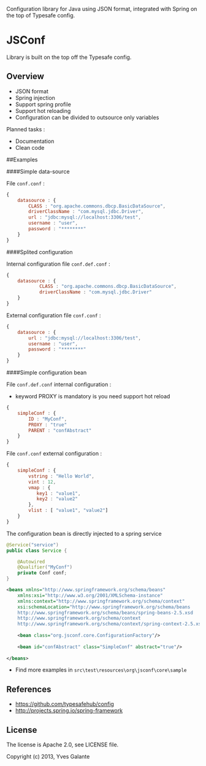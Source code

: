 Configuration library for Java using JSON format, integrated with Spring on the top of Typesafe config.

JSConf
======

Library is built on the top off the Typesafe config.

## Overview

- JSON format
- Spring injection 
- Support spring profile
- Support hot reloading
- Configuration can be divided to outsource only variables

Planned tasks :
- Documentation
- Clean code


##Examples

####Simple data-source 

File `conf.conf` :

```javascript
{
	datasource : {
	    CLASS : "org.apache.commons.dbcp.BasicDataSource",
	    driverClassName : "com.mysql.jdbc.Driver",
	    url : "jdbc:mysql://localhost:3306/test",
	    username : "user",
	    password : "********"
	}
}
```

####Splited configuration

Internal configuration file `conf.def.conf`  :

```javascript
{
	datasource : {
	        CLASS : "org.apache.commons.dbcp.BasicDataSource",
	        driverClassName : "com.mysql.jdbc.Driver"
	}
}
```

External configuration file `conf.conf` :

```javascript
{
	datasource : {
	    url : "jdbc:mysql://localhost:3306/test",
	    username : "user",
	    password : "********"
	}
}
```

####Simple configuration bean

File `conf.def.conf` internal configuration :

- keyword PROXY is mandatory is you need support hot reload

```javascript
{
	simpleConf : {
	    ID : "MyConf",
	    PROXY : "true"
	    PARENT : "confAbstract"
    }
}
```


File `conf.conf` external configuration :

```javascript
{
	simpleConf : {
	    vstring : "Hello World",
	    vint : 12,
	    vmap : {
	       key1 : "value1",
	       key2 : "value2"
	    },
	    vlist : [ "value1", "value2"]
	}
}
```

The configuration bean is directly injected to a spring service

```java  
@Service("service")
public class Service {

	@Autowired
	@Qualifier("MyConf")
    private Conf conf;
}

```

```xml  
<beans xmlns="http://www.springframework.org/schema/beans"
	xmlns:xsi="http://www.w3.org/2001/XMLSchema-instance" 
	xmlns:context="http://www.springframework.org/schema/context"
	xsi:schemaLocation="http://www.springframework.org/schema/beans
	http://www.springframework.org/schema/beans/spring-beans-2.5.xsd
	http://www.springframework.org/schema/context
	http://www.springframework.org/schema/context/spring-context-2.5.xsd">
	
	<bean class="org.jsconf.core.ConfigurationFactory"/>
	
	<bean id="confAbstract" class="SimpleConf" abstract="true"/>
	
</beans>
```

- Find more examples in `src\test\resources\org\jsconf\core\sample`

## References

- https://github.com/typesafehub/config
- http://projects.spring.io/spring-framework

## License

The license is Apache 2.0, see LICENSE file.

Copyright (c) 2013, Yves Galante
